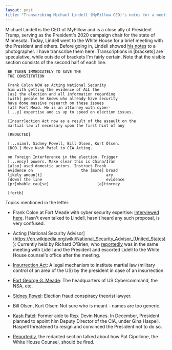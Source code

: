 ```yaml
---
layout: post
title: "Transcribing Michael Lindell (MyPillow CEO)'s notes for a meeting at the White House"
---
```


Michael Lindell is the CEO of MyPillow and is a close ally of President Trump, serving as the President's 2020 campaign chair for the state of Minnesota.
Today, Lindell went to the White House for a brief meeting with the President and others.
Before going in, Lindell showed [his notes](https://twitter.com/jabinbotsford/status/1350186100564905985/photo/1) to a photographer.
I have transcribe them here. Transcriptions in [brackets] are speculative, while outside of brackets I'm fairly certain.
Note that the visible  section consists of the second half of each line.

```
 BE TAKEN IMMEDIATELY TO SAVE THE
 THE CONSTITUTION
 
 Frank Colon NOW as Acting National Security
 him with getting the evidence of ALL the
 [as] the election and all information regarding
 [with] people he knows who already have security
 have done massive research on these issues
 [at] Fort Mead. He is an attorney with cyber-
 [...y] expertise and is up to speed on election issues.
 
 [Insurr]ection Act now as a result of the assault on the
 martial law if necessary upon the first hint of any
 
 [REDACTED]
 
 [...nian], Sidney Powell, Bill Olsen, Kurt Olsen.
 [DOD.] Move Kash Patel to CIA Acting.
 
 on Foreign Interference in the election. Trigger
 [...ency] powers. Make clear this is China/Iran
 [also] used domestic actors. Instruct Frank
 evidence on                     the [more] broad
 likely amoun[t]                            ary
 [down] the line                            evidence
 [pr]obable cau[se]                     [a]ttorney
 
 [forth]
```

Topics mentioned in the letter:

* Frank Colon at Fort Meade with cyber security expertise: [Interviewed here](https://nymag.com/intelligencer/2021/01/frank-colon-who-mike-lindell-wants-for-a-coup-is-confused.html).
  Hasn't even talked to Lindell, hasn't heard any such proposal, is very confused.
  
* Acting [National Security Advisor](https://en.wikipedia.org/wiki/National_Security_Advisor_(United_States)}:
  Currently held by Richard O'Brien, who [reportedly](https://twitter.com/maggieNYT/status/1350249903101005824?s=20)
  was in the same meeting with Lidell and the President and escorted Lidell to the White House counsel's office
  after the meeting.

* [Insurrection Act](https://en.wikipedia.org/wiki/Insurrection_Act_of_1807):
  A legal mechanism to institute martial law (military control of an area of the US)
  by the president in case of an insurrection.
  
* [Fort George G. Meade](https://en.wikipedia.org/wiki/Fort_George_G._Meade):
  The headquarters of US Cybercommand, the NSA, etc.
  
* [Sidney Powel](https://en.wikipedia.org/wiki/Sidney_Powell): Election fraud conspiracy theorist lawyer.

* Bill Olsen, Kurt Olsen: Not sure who is meant - names are too generic.

* [Kash Patel](https://www.axios.com/kash-patel-cia-gina-haspel-757b92c0-82a5-457b-bde8-d0d683ee222e.html):
  Former aide to Rep. Devin Nunes. In December, President planned to apoint him Deputy Director of the CIA, under Gina Haspell.
  Haspell threatened to resign and convinced the President not to do so.
  
* [Reportedly](https://twitter.com/maggieNYT/status/1350249903101005824?s=20),
  the redacted section talked about how Pat Cipollone, the White House Counsel,
  should be fired.

